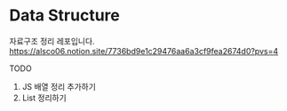 # Data Structure
자료구조 정리 레포입니다.
https://alsco06.notion.site/7736bd9e1c29476aa6a3cf9fea2674d0?pvs=4

TODO
1. JS 배열 정리 추가하기
2. List 정리하기
